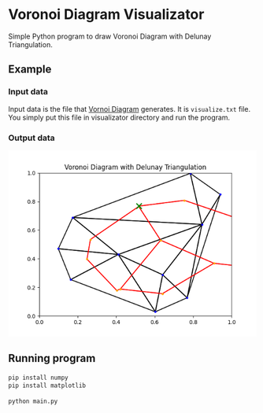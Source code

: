 # Voronoi Diagram Visualizator

Simple Python program to draw Voronoi Diagram with Delunay Triangulation. 

## Example

### Input data

Input data is the file that [Vornoi Diagram](https://github.com/Dar3cz3Q/voronoi-diagram) generates. It is ```visualize.txt``` file.
You simply put this file in visualizator directory and run the program.

### Output data

![Visualized data](visualization.png)

## Running program

```
pip install numpy
pip install matplotlib

python main.py
```